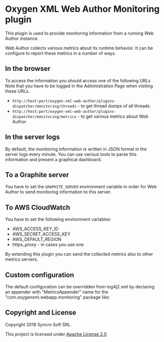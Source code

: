 Oxygen XML Web Author Monitoring plugin
=======================================

This plugin is used to provide monitoring information from a running Web Author instance.

Web Author collects various metrics about its runtime behavior. It can be configure to report these metrics in a number of ways.

In the browser
--------------

To access the information you should access one of the following URLs Note that you have to be logged in the Administration Page when visiting these URLs.
  - `http://host:port/oxygen-xml-web-author/plugins-dispatcher/monitoring/threads` - to get thread dumps of all threads
  - `http://host:port/oxygen-xml-web-author/plugins-dispatcher/monitoring/metrics` - to get various metrics about Web Author
  
In the server logs
------------------

By default, the monitoring information is written in JSON format in the server logs every minute. You can use various tools to 
parse this information and present a graphical dashboard.


To a Graphite server
--------------------

You have to set the `GRAPHITE_SERVER` environment variable in order for Web Author to send monitoring information to this server.

To AWS CloudWatch
-----------------

You have to set the following environment variables:

- AWS_ACCESS_KEY_ID
- AWS_SECRET_ACCESS_KEY
- AWS_DEFAULT_REGION
- https_proxy - in cases you use one 

By extending this plugin you can send the collected metrics also to other metrics servers.


Custom configuration
-----------------
The default configuration can be overridden from log4j2.xml by declaring an appender with "MetricsAppender" name for the "com.oxygenxml.webapp.monitoring" package like:
  <Appenders>
    <PrivilegedRollingFileAppender name="MetricsAppender" fileName="${sys:custom-file}" filePattern="${sys:custom-file}.%i">
        <PatternLayout pattern="%r %p [ %t ] %c - %m%n"/>
        <Policies>
           <SizeBasedTriggeringPolicy size="12000KB" />
        </Policies>
        <DefaultRolloverStrategy max="4" compressionLevel="0"/>
    </PrivilegedRollingFileAppender>
  </Appenders>
  <Loggers>
    <Logger name="com.oxygenxml.webapp.monitoring" level="DEBUG" additivity="true">
      <AppenderRef ref="MetricsAppender"/>
    </Logger>
  </Loggers>


Copyright and License
---------------------
Copyright 2018 Syncro Soft SRL.

This project is licensed under [Apache License 2.0](https://github.com/oxygenxml/web-author-monitoring-plugin/blob/master/LICENSE)
